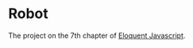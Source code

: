 # Robot

The project on the 7th chapter of [Eloquent Javascript](https://eloquentjavascript.net/07_robot.html).
